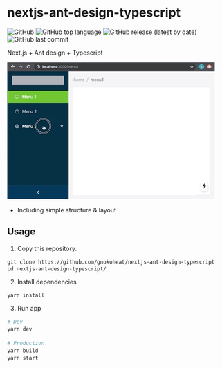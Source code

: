# nextjs-ant-design-typescript
![GitHub](https://img.shields.io/github/license/gnokoheat/nextjs-ant-design-typescript) ![GitHub top language](https://img.shields.io/github/languages/top/gnokoheat/nextjs-ant-design-typescript) ![GitHub release (latest by date)](https://img.shields.io/github/v/release/gnokoheat/nextjs-ant-design-typescript) ![GitHub last commit](https://img.shields.io/github/last-commit/gnokoheat/nextjs-ant-design-typescript)

Next.js + Ant design + Typescript

![](https://github.com/gnokoheat/nextjs-ant-design-typescript/blob/master/docs/nextjs-antdesign-typescript.gif?raw=true)

- Including simple structure & layout

## Usage
1. Copy this repository.
```
git clone https://github.com/gnokoheat/nextjs-ant-design-typescript
cd nextjs-ant-design-typescript/
```
2. Install dependencies
```
yarn install
```

3. Run app
``` bash
# Dev
yarn dev

# Production
yarn build
yarn start
```
